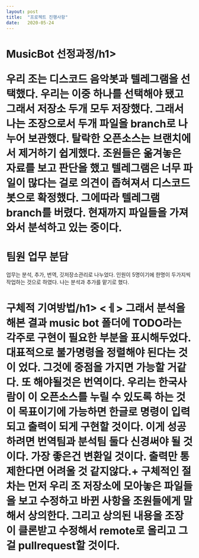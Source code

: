 ```yaml
---
layout: post
title:  "프로젝트 진행사항"
date:   2020-05-24
---
```

<!--
<title> MusicBot </title>
-->

<h1>MusicBot 선정과정/h1>
<p>
우리 조는 디스코드 음악봇과 텔레그램을 선택했다. 우리는 이중 하나를 선택해야 됐고 그래서 저장소 두개 모두 저장했다. 
그래서 나는 조장으로서 두개 파일을 branch로 나누어 보관했다. 탈락한 오픈소스는 브랜치에서 제거하기 쉽게했다.
조원들은 옮겨놓은 자료를 보고 판단을 했고 텔레그램은 너무 파일이 많다는 걸로 의견이 좁혀져서 디스코드 봇으로 확정했다.
그에따라 텔레그램 branch를 버렸다. 현재까지 파일들을 가져와서 분석하고 있는 중이다.
</p>
<h1>팀원 업무 분담</h1>
<p>
업무는 분석, 추가, 번역, 깃저장소관리로 나누었다.
인원이 5명이기에 한명이 두가지씩 작업하는 것으로 하였다. 
나는 분석과 추가를 맡기로 했다.
 </p>
<h1>구체적 기여방법/h1>
  <ㅔ>
그래서 분석을 해본 결과 music bot 폴더에 TODO라는 각주로 구현이 필요한 부분을 표시해두었다. 
대표적으로 불가명령을 정렬해야 된다는 것이 었다.
그것에 중점을 가지면 가능할 거같다.
또 해야될것은 번역이다. 우리는 한국사람이 이 오픈소스를 누릴 수 있도록 하는 것이 목표이기에
가능하면 한글로 명령이 입력되고 출력이 되게 구현할 것이다.
이게 성공하려면 번역팀과 분석팀 둘다 신경써야 될 것이다. 가장 좋은건 변환일 것이다.
출력만 통제한다면 어려울 것 같지않다.+
구체적인 절차는 먼저 우리 조 저장소에 모아놓은 파일들을 보고 수정하고 바뀐 사항을 조원들에게 말해서 상의한다.
그리고 상의된 내용을 조장이 클론받고 수정해서 remote로 올리고 그걸 pullrequest할 것이다.
</p>
